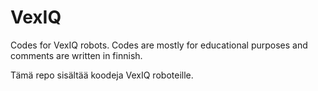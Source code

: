 # VexIQ
Codes for VexIQ robots. Codes are mostly for educational purposes and comments are written in finnish.

Tämä repo sisältää koodeja VexIQ roboteille.
